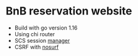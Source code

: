 # BnB reservation website

* Build with go version 1.16
* Using chi router
* SCS session [manager](github.com/alexedwards/scs/v2)
* CSRF with [nosurf](github.com/justinas/nosurf)
